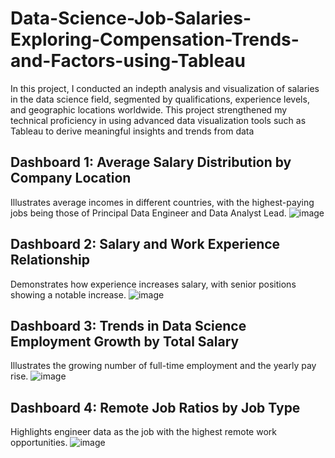 # Data-Science-Job-Salaries-Exploring-Compensation-Trends-and-Factors-using-Tableau
In this project, I conducted an indepth analysis and visualization of salaries in the data science field, segmented by qualifications, experience levels, and geographic locations worldwide. This project strengthened my technical proficiency in using advanced data visualization tools such as Tableau to derive meaningful insights and trends from data

## Dashboard 1: Average Salary Distribution by Company Location
Illustrates average incomes in different countries, with the highest-paying jobs being those of Principal Data Engineer and Data Analyst Lead.
![image](https://github.com/user-attachments/assets/4927badb-4c8c-4ef8-9e3e-bd9955c498c0)

## Dashboard 2: Salary and Work Experience Relationship
Demonstrates how experience increases salary, with senior positions showing a notable increase.
![image](https://github.com/user-attachments/assets/44824280-c907-4a26-9776-d5f476333929)

## Dashboard 3: Trends in Data Science Employment Growth by Total Salary
Illustrates the growing number of full-time employment and the yearly pay rise.
![image](https://github.com/user-attachments/assets/a9e11eaa-cf13-477b-b775-1724e06c21d4)

## Dashboard 4: Remote Job Ratios by Job Type
Highlights engineer data as the job with the highest remote work opportunities.
![image](https://github.com/user-attachments/assets/8b593b33-e5e2-40cb-bf4b-44c110451eac)
